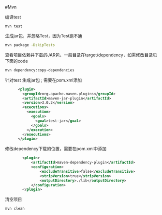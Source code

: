 #Mvn

编译test

```
mvn test
```

生成jar包，并忽略Test，因为Test跑不通

```sh
mvn package -DskipTests
```

查看项目依赖并下载的JAR包，一般目录在target/dependency，如需修改目录见下面的code

```sh
mvn dependency:copy-dependencies
```

针对test 生成jar包 ; 需要在pom.xml添加

```xml
      <plugin>
        <groupId>org.apache.maven.plugins</groupId>
        <artifactId>maven-jar-plugin</artifactId>
        <version>3.0.2</version>
        <executions>
          <execution>
            <goals>
              <goal>test-jar</goal>
            </goals>
          </execution>
        </executions>
      </plugin>
```

修改dependency下载的位置，需要在pom.xml中添加

```xml
        <plugin>
          	<artifactId>maven-dependency-plugin</artifactId>
         	<configuration>
	            <excludeTransitive>false</excludeTransitive> 
	            <stripVersion>true</stripVersion>
	            <outputDirectory>./lib</outputDirectory>
            </configuration>         
        </plugin>
```

清空项目

```sh
mvn clean
```

